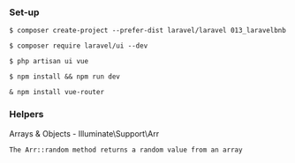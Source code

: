 

### Set-up    
  
    $ composer create-project --prefer-dist laravel/laravel 013_laravelbnb

    $ composer require laravel/ui --dev

    $ php artisan ui vue

    $ npm install && npm run dev

    & npm install vue-router
    

### Helpers

Arrays & Objects - Illuminate\Support\Arr

    The Arr::random method returns a random value from an array